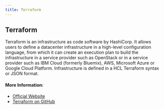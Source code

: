 ```yaml
---
title: Terraform
---
```

## Terraform

Terraform is an infrastructure as code software by HashiCorp. It allows users to define a datacenter
infrastructure in a high-level configuration language, from which it can create an execution plan to
build the infrastructure in a service provider such as OpenStack or in a service provider such as 
IBM Cloud (formerly Bluemix), AWS, Microsoft Azure or Google Cloud Platform. Infrastructure is defined
in a HCL Terraform syntax or JSON format.

#### More Information:

- <a href="https://www.terraform.io">Official Website</a>
- <a href="https://https://github.com/hashicorp/terraform">Terraform on GitHub</a>

